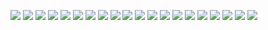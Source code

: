 ---
---
![](/assets/chambre_parents.jpg)
![](/assets/chambre_amis.jpg)
![](/assets/chambre_enfants.jpg)
![](/assets/cuisine.jpg)
![](/assets/salle_a_manger.jpg)
![](/assets/maison.jpg)
![](/assets/jardin.jpg)
![](/assets/gallery/DSC_3441.JPG)
![](/assets/gallery/DSC_3445.JPG)
![](/assets/gallery/DSC_3461.JPG)
![](/assets/gallery/DSC_3485.JPG)
![](/assets/gallery/DSC_5064.JPG)
![](/assets/gallery/DSC_5070.JPG)
![](/assets/gallery/DSC_5075.JPG)
![](/assets/gallery/DSC_5086.JPG)
![](/assets/gallery/DSC_5092.JPG)
![](/assets/gallery/DSC_5098.JPG)
![](/assets/gallery/DSC_5105.JPG)
![](/assets/gallery/DSC_5135.JPG)
![](/assets/gallery/DSC_5145.JPG)
